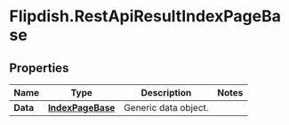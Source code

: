 # Flipdish.RestApiResultIndexPageBase

## Properties
Name | Type | Description | Notes
------------ | ------------- | ------------- | -------------
**Data** | [**IndexPageBase**](IndexPageBase.md) | Generic data object. | 


